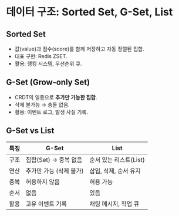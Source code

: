 # 데이터 구조: Sorted Set, G-Set, List

## Sorted Set
- 값(value)과 점수(score)를 함께 저장하고 자동 정렬된 집합.
- 대표 구현: Redis ZSET.
- 활용: 랭킹 시스템, 우선순위 큐.

## G-Set (Grow-only Set)
- CRDT의 일종으로 **추가만 가능한 집합**.
- 삭제 불가능 → 충돌 없음.
- 활용: 이벤트 로그, 발생 사실 기록.

## G-Set vs List
| 특징 | **G-Set** | **List** |
|------|-----------|----------|
| 구조 | 집합(Set) → 중복 없음 | 순서 있는 리스트(List) |
| 연산 | 추가만 가능 (삭제 불가) | 삽입, 삭제, 순서 유지 |
| 중복 | 허용하지 않음 | 허용 가능 |
| 순서 | 없음 | 있음 |
| 활용 | 고유 이벤트 기록 | 채팅 메시지, 작업 큐 |
